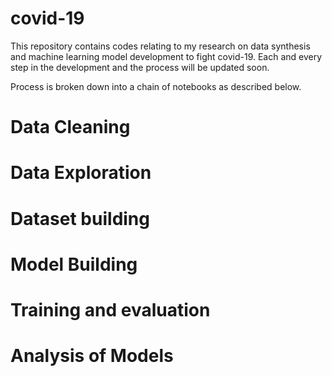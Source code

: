 # covid-19
This repository contains codes relating to my research on data synthesis and machine learning model development to fight covid-19. Each and every step in the development and the process will be updated soon.

Process is broken down into a chain of notebooks as described below.

# Data Cleaning
# Data Exploration
# Dataset building
# Model Building
# Training and evaluation
# Analysis of Models
